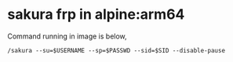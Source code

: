 # sakura frp in alpine:arm64

Command running in image is below,
```
/sakura --su=$USERNAME --sp=$PASSWD --sid=$SID --disable-pause
```
